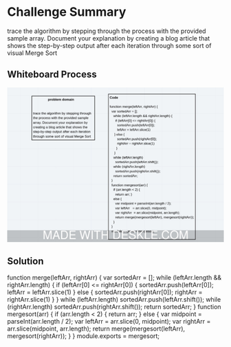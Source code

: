 # Challenge Summary
<!-- Description of the challenge -->
trace the algorithm by stepping through the process with the provided sample array. Document your explanation by creating a blog article that shows the step-by-step output after each iteration through some sort of visual Merge Sort

## Whiteboard Process
<!-- Embedded whiteboard image -->
![](../img/ch27.jpeg)

## Solution
<!-- Show how to run your code, and examples of it in action -->
function merge(leftArr, rightArr) {
  var sortedArr = [];
    while (leftArr.length && rightArr.length) {
      if (leftArr[0] <= rightArr[0]) {
        sortedArr.push(leftArr[0]);
        leftArr = leftArr.slice(1)
     } else {
        sortedArr.push(rightArr[0]);
        rightArr = rightArr.slice(1)
       }
     }
    while (leftArr.length)
      sortedArr.push(leftArr.shift());
    while (rightArr.length)
      sortedArr.push(rightArr.shift());
    return sortedArr;
  }
  function mergesort(arr) {
    if (arr.length < 2) {
      return arr; }
    else {
      var midpoint = parseInt(arr.length / 2);
      var leftArr   = arr.slice(0, midpoint);
      var rightArr  = arr.slice(midpoint, arr.length);
      return merge(mergesort(leftArr), mergesort(rightArr));
    }
  }
  module.exports = mergesort;

